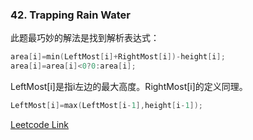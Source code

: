 ### 42. Trapping Rain Water 
此题最巧妙的解法是找到解析表达式：
```cpp
area[i]=min(LeftMost[i]+RightMost[i])-height[i];
area[i]=area[i]<0?0:area[i];
```
LeftMost[i]是指i左边的最大高度。RightMost[i]的定义同理。
```cpp
LeftMost[i]=max(LeftMost[i-1],height[i-1]);
```


[Leetcode Link](https://leetcode.com/problems/trapping-rain-water)